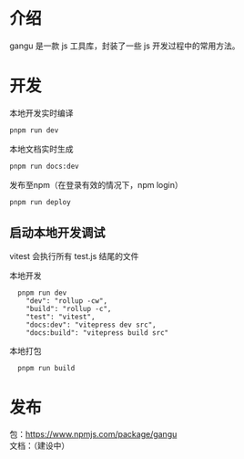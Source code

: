 # 介绍
gangu 是一款 js 工具库，封装了一些 js 开发过程中的常用方法。

# 开发
本地开发实时编译
```bash
pnpm run dev
```

本地文档实时生成
```bash
pnpm run docs:dev
```

发布至npm（在登录有效的情况下，npm login）
```bash
pnpm run deploy
```

## 启动本地开发调试
vitest 会执行所有 test.js 结尾的文件

本地开发
```
  pnpm run dev 
    "dev": "rollup -cw",
    "build": "rollup -c",
    "test": "vitest",
    "docs:dev": "vitepress dev src",
    "docs:build": "vitepress build src"
```

本地打包
```
  pnpm run build
```

# 发布
包：https://www.npmjs.com/package/gangu  
文档：（建设中）  
